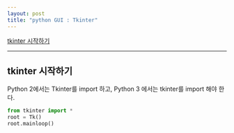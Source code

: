 ```yaml
---
layout: post
title: "python GUI : Tkinter"
---
```


[tkinter 시작하기](#tkinter-시작하기)

---
## tkinter 시작하기
Python 2에서는 Tkinter를 import 하고, Python 3 에서는 tkinter를 import 해야 한다.

``` python 
from tkinter import *
root = Tk()
root.mainloop()
```
